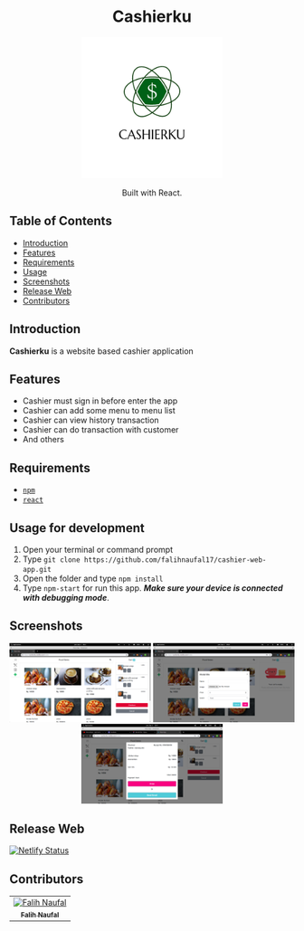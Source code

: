 <h1 align="center">Cashierku</h1>
<p align="center">
  <img width="250" src="./src/assets/logo/logo.png"/>
</p>
<p align="center">
  Built with React.
</p>

## Table of Contents

- [Introduction](#introduction)
- [Features](#features)
- [Requirements](#requirements)
- [Usage](#usage-for-development)
- [Screenshots](#screenshots)
- [Release Web](#release-web)
- [Contributors](#contributors)

## Introduction
<b>Cashierku</b> is a website based cashier application

## Features
* Cashier must sign in before enter the app
* Cashier can add some menu to menu list
* Cashier can view history transaction
* Cashier can do transaction with customer
* And others

## Requirements
* [`npm`](https://www.npmjs.com/get-npm)
* [`react`](https://reactjs.org/docs/getting-started.html)

## Usage for development
1. Open your terminal or command prompt
2. Type `git clone https://github.com/falihnaufal17/cashier-web-app.git`
3. Open the folder and type `npm install`
4. Type `npm-start` for run this app. ***Make sure your device is connected with debugging mode***.

## Screenshots
<div align="center">
    <img width="250" src="./src/assets/Screenshot from 2019-09-06 09-21-13.png">
    <img width="250" src="./src/assets/Screenshot from 2019-09-06 09-20-50.png">
    <img width="250" src="./src/assets/Screenshot from 2019-09-06 23-13-03.png">
</div>

## Release Web
[![Netlify Status](https://api.netlify.com/api/v1/badges/85e33a03-d82a-4947-8b71-f38561c69149/deploy-status)](https://cashierku.netlify.com/)

## Contributors
<center>
  <table>
    <tr>
      <td align="center">
        <a href="https://github.com/falihnaufal17">
          <img width="100" src="https://avatars0.githubusercontent.com/u/35053882?s=400&u=bcaa1ec9f86edef98c566d22ee66b660fd6d6323&v=4" alt="Falih Naufal"><br/>
          <sub><b>Falih Naufal</b></sub>
        </a>
      </td>
    </tr>
  </table>
</center>